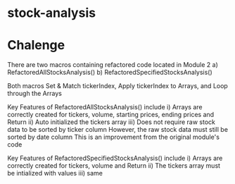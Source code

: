 # stock-analysis
# Chalenge
There are two macros containing refactored code located in Module 2
  a) RefactoredAllStocksAnalysis()
  b) RefactoredSpecifiedStocksAnalysis()
  
Both macros Set & Match tickerIndex, Apply tickerIndex to Arrays, and Loop through the Arrays 

Key Features of RefactoredAllStocksAnalysis() include
   i) Arrays are correctly created for tickers, volume, starting prices, ending prices and Return
  ii) Auto initialized the tickers array 
 iii) Does not require raw stock data to be sorted by ticker column
      However, the raw stock data must still be sorted by date column
      This is an improvement from the original module's code 
       
Key Features of RefactoredSpecifiedStocksAnalysis() include
   i) Arrays are correctly created for tickers, volume and Return
  ii) The tickers array must be intialized with values 
 iii) same 
